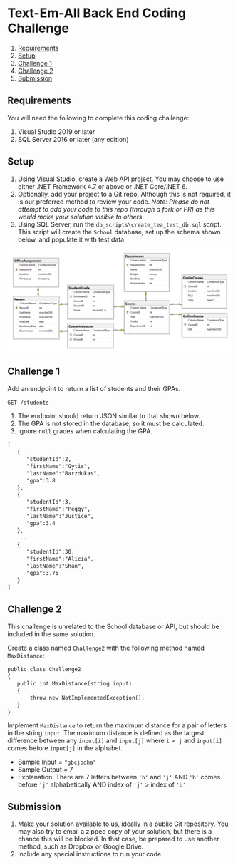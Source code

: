 # Text-Em-All Back End Coding Challenge


1. [Requirements](#requirements)
2. [Setup](#setup)
3. [Challenge 1](#challenge-1)
4. [Challenge 2](#challenge-2)
5. [Submission](#submission)

<a name="requirements"></a>
## Requirements

You will need the following to complete this coding challenge:

1. Visual Studio 2019 or later
2. SQL Server 2016 or later (any edition)

<a name="setup"></a>
## Setup

1. Using Visual Studio, create a Web API project.  You may choose to use either
   .NET Framework 4.7 or above or .NET Core/.NET 6.
2. Optionally, add your project to a Git repo.  Although this is not required,
   it is our preferred method to review your code.  *Note:  Please do not attempt to add your code to this repo (through a fork or PR) as this would make your solution visible to others.*
3. Using SQL Server, run the `db_scripts\create_tea_test_db.sql` script.  This script will create the `School` database, set up the schema shown below, and populate it with test data.

![school-db-schema](readme_assets/db_schema.png)

<a name="challenge-1"></a>
## Challenge 1

Add an endpoint to return a list of students and their GPAs.  

```
GET /students
```

1. The endpoint should return JSON similar to that shown below.
2. The GPA is not stored in the database, so it must be calculated.
3. Ignore `null` grades when calculating the GPA.

```
[
   {
      "studentId":2,
      "firstName":"Gytis",
      "lastName":"Barzdukas",
      "gpa":3.8
   },
   {
      "studentId":3,
      "firstName":"Peggy",
      "lastName":"Justice",
      "gpa":3.4
   },
   ...
   {
      "studentId":30,
      "firstName":"Alicia",
      "lastName":"Shan",
      "gpa":3.75
   }
]
```

<a name="challenge-2"></a>
## Challenge 2

This challenge is unrelated to the School database or API, but should be
included in the same solution.

Create a class named `Challenge2` with the following method named
`MaxDistance`:  

```
public class Challenge2
{
   public int MaxDistance(string input)
   {
       throw new NotImplementedException();
   }
}
```

Implement `MaxDistance` to return the maximum distance for a pair of letters in the string `input`.  The maximum distance is defined as the largest difference between any `input[i]` and `input[j]` where `i < j` and `input[i]` comes before `input[j]` in the alphabet. 

* Sample Input = `"gbcjbdha"`
* Sample Output = 7
* Explanation: There are 7 letters between `'b'` and `'j'` AND `'b'` comes before `'j'` alphabetically AND index of `'j'` > index of `'b'`

<a name="submission"></a>
## Submission

1. Make your solution available to us, ideally in a public Git repository.  You
   may also try to email a zipped copy of your solution, but there is a
   chance this will be blocked.  In that case, be prepared to use another
   method, such as Dropbox or Google Drive.
2. Include any special instructions to run your code.
